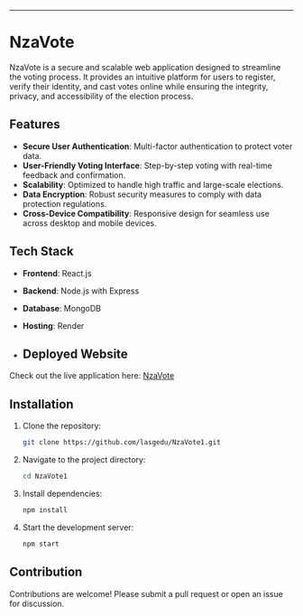 ---

# NzaVote  

NzaVote is a secure and scalable web application designed to streamline the voting process. It provides an intuitive platform for users to register, verify their identity, and cast votes online while ensuring the integrity, privacy, and accessibility of the election process.  

## Features  
- **Secure User Authentication**: Multi-factor authentication to protect voter data.  
- **User-Friendly Voting Interface**: Step-by-step voting with real-time feedback and confirmation.  
- **Scalability**: Optimized to handle high traffic and large-scale elections.  
- **Data Encryption**: Robust security measures to comply with data protection regulations.  
- **Cross-Device Compatibility**: Responsive design for seamless use across desktop and mobile devices.  

## Tech Stack  
- **Frontend**: React.js  
- **Backend**: Node.js with Express  
- **Database**: MongoDB  
- **Hosting**: Render

- ## Deployed Website  
Check out the live application here: [NzaVote](https://nzavote1.onrender.com/)

## Installation  
1. Clone the repository:  
   ```bash  
   git clone https://github.com/lasgedu/NzaVote1.git  
   ```  
2. Navigate to the project directory:  
   ```bash  
   cd NzaVote1  
   ```  
3. Install dependencies:  
   ```bash  
   npm install  
   ```  
4. Start the development server:  
   ```bash  
   npm start  
   ```

## Contribution  
Contributions are welcome! Please submit a pull request or open an issue for discussion.  
